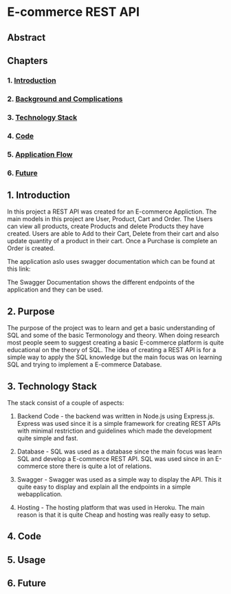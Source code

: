 # E-commerce REST API

  
  

## Abstract

  

## Chapters

### 1. [Introduction](#introduction)

### 2. [Background and Complications](#purpose)

### 3. [Technology Stack](#technology-stack)

### 4. [Code](#code)

### 5. [Application Flow](#application-flow)

### 6. [Future](#future)

  

## 1. Introduction

In this project a REST API was created for an E-commerce Appliction. The main models in this project are User, Product, Cart and Order. The Users can view all products, create Products and delete Products they have created. Users are able to Add to their Cart, Delete from their cart and also update quantity of a product in their cart. Once a Purchase is complete an Order is created.

  

The application aslo uses swagger documentation which can be found at this link:

  

The Swagger Documentation shows the different endpoints of the application and they can be used.

## 2. Purpose

The purpose of the project was to learn and get a basic understanding of SQL and some of the basic Termonology and theory. When doing research most people seem to suggest creating a basic E-commerce platform is quite educational on the theory of SQL. The idea of creating a REST API is for a simple way to apply the SQL knowledge but the main focus was on learning SQL and trying to implement a E-commerce Database.

## 3. Technology Stack

The stack consist of a couple of aspects:

1. Backend Code - the backend was written in Node.js using Express.js. Express was used since it is a simple framework for creating REST APIs with minimal restriction and guidelines which made the development quite simple and fast.
 
3. Database - SQL was used as a database since the main focus was learn SQL and develop a E-commerce REST API. SQL was used since in an E-commerce store there is quite a lot of relations.

4. Swagger - Swagger was used as a simple way to display the API. This it quite easy to display and explain all the endpoints in a simple webapplication.

5. Hosting - The hosting platform that was used in Heroku. The main reason is that it is quite Cheap and hosting was really easy to setup.

## 4. Code

  

## 5. Usage

  

## 6. Future